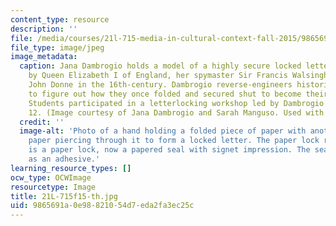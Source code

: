 ```yaml
---
content_type: resource
description: ''
file: /media/courses/21l-715-media-in-cultural-context-fall-2015/9865691a0e98821054d7eda2fa3ec25c_21L-715f15-th.jpg
file_type: image/jpeg
image_metadata:
  caption: Jana Dambrogio holds a model of a highly secure locked letter; one used
    by Queen Elizabeth I of England, her spymaster Sir Francis Walsingham, and poet
    John Donne in the 16th-century. Dambrogio reverse-engineers historic originals
    to figure out how they once folded and secured shut to become their own envelopes.
    Students participated in a letterlocking workshop led by Dambrogio on session
    12. (Image courtesy of Jana Dambrogio and Sarah Manguso. Used with permission.)
  credit: ''
  image-alt: 'Photo of a hand holding a folded piece of paper with another strip of
    paper piercing through it to form a locked letter. The paper lock reads: This
    is a paper lock, now a papered seal with signet impression. The sealing wax acts
    as an adhesive.'
learning_resource_types: []
ocw_type: OCWImage
resourcetype: Image
title: 21L-715f15-th.jpg
uid: 9865691a-0e98-8210-54d7-eda2fa3ec25c
---
```

